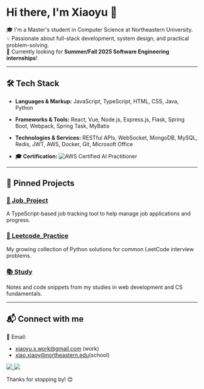 # Hi there, I'm Xiaoyu 👋

🎓 I'm a Master's student in Computer Science at Northeastern University.  
💡 Passionate about full-stack development, system design, and practical problem-solving.  
🚀 Currently looking for **Summer/Fall 2025 Software Engineering internships**!

---

## 🛠 Tech Stack

- **Languages & Markup:** JavaScript, TypeScript, HTML, CSS, Java, Python
- **Frameworks & Tools:** React, Vue, Node.js, Express.js, Flask, Spring Boot, Webpack, Spring Task, MyBatis
- **Technologies & Services:** RESTful APIs, WebSocket, MongoDB, MySQL, Redis, JWT, AWS, Docker, Git, Microsoft Office

- **🎓 Certification:** ![AWS Certified AI Practitioner](https://img.shields.io/badge/AWS-Certified_AI_Practitioner-FF9900?logo=amazon-aws&logoColor=white)


---

## 📌 Pinned Projects

### [💼 Job_Project](https://github.com/x-xiaoyu/Job_Project)
A TypeScript-based job tracking tool to help manage job applications and progress.

### [🧠 Leetcode_Practice](https://github.com/x-xiaoyu/Leetcode_Practice)
My growing collection of Python solutions for common LeetCode interview problems.

### [📚 Study](https://github.com/x-xiaoyu/Study)
Notes and code snippets from my studies in web development and CS fundamentals.

---

## 📬 Connect with me

📧 Email:
- xiaoyu.x.work@gmail.com (work)
- xiao.xiaoy@northeastern.edu(school)

<a href="https://www.linkedin.com/in/xiaoyu-x-300210295" target="_blank">
  <img src="https://img.shields.io/badge/LinkedIn-blue?style=for-the-badge&logo=linkedin&logoColor=white" />
</a>
<a href="https://www.instagram.com/xiao_39n116e/" target="_blank">
  <img src="https://img.shields.io/badge/Instagram-E4405F?style=for-the-badge&logo=instagram&logoColor=white" />
</a>

Thanks for stopping by! 😊  
